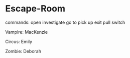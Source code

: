 # Escape-Room

commands:
open
investigate
go to
pick up
exit
pull switch

Vampire: MacKenzie

Circus: Emily

Zombie: Deborah
